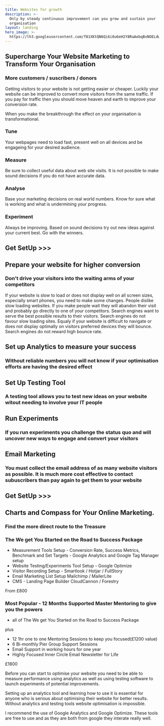 ```yaml
---
title: Websites for growth
description: >-
  Only by steady continuous improvement can you grow and sustain your
  organisation
layout: landing
hero_image: >-
  https://lh3.googleusercontent.com/f81XKtQN6Qi6i8u6eH2Y8RaAebqBxNOELdwRmq1B7LWbT4SNnGPUXtKJDP-Ktrk7ORoUCon6zpIMThfYLz0=w1200-h500-c-rj-e30#.jpg
---
```


<div class="w3-row w3-red w3-colored-background">
   <div class="w3-col l9">
    <h2>Supercharge Your Website Marketing to Transform Your Organisation</h2>
    <h3>More customers / suscribers / donors </h3>
    <p>
    Getting visitors to your website is not getting easier or cheaper. Luckily your website can be improved to convert more visitors from the same traffic. If you pay for traffic then you should move heaven and earth to improve your conversion rate.</p>
    <p>When you make the breakthrough the effect on your organisation is transformational.
    </p>
  </div>
</div>
<div class="w3-row">
   <div class="w3-col l12 strands" >
    <div class="w3-col l3"><h3>Tune</h3> Your webpages need to load fast, present well on all devices and be engageing for your desired audience.</div>
    <div class="w3-col l3"><h3>Measure</h3> Be sure to collect useful data about web site visits. It is not possible to make sound decisions if you do not have accurate data.</div>
    <div class="w3-col l3"><h3>Analyse</h3> Base your marketing decisions on real world numbers. Know for sure what is working and what is undermining your progress. </div>
    <div class="w3-col l3"><h3>Experiment</h3> Always be improving. Based on sound decisions try out new ideas against your current best. Go with the winners.</div>
  </div>
</div>
<div class="w3-row w3-red w3-colored-background">
   <div class="w3-col l12 w3-center">
        <h2 class="buttony">Get SetUp >>></h2>
  </div>
  </div>
<div class="w3-row">
   <div class="w3-col w3-right l9">
    <h2>Prepare your website for higher conversion</h2>
    <h3>Don't drive your visitors into the waiting arms of your competitors</h3>
    <p>If your website is slow to load or does not display well on all screen sizes, especially smart phones,  you need to make some changes. People dislike slow loading websites. If you make people wait they will abandon their visit and probably go directly to one of your competitors. Search engines want to serve the best possible results to their visitors. Search engines do not favour slow loading sites. Equaly if your website is difficult to navigate or does not display optimally on visitors preferred devices they will bounce. Search engines do not reward high bounce rate.</p> 
  </div>
</div>

<div class="w3-row w3-teal w3-colored-background">
   <div class="w3-col l9">
    <h2>Set up Analytics to measure your success</h2>
    <h3>Without reliable numbers you will not know if your optimisation efforts are having the desired effect</h3>
  </div>
</div>
<div class="w3-row">
   <div class="w3-col w3-right l9">
    <h2>Set Up Testing Tool</h2>
    <h3>A testing tool allows you to test new ideas on your website witout needing to involve your IT people</h3>
  </div>
</div>
<div class="w3-row w3-green w3-colored-background">
   <div class="w3-col l9">
    <h2>Run Experiments</h2>
    <h3>If you run experiments you challenge the status quo and will uncover new ways to engage and convert your visitors</h3>
  </div>
</div>
<div class="w3-row">
   <div class="w3-col w3-right l9">
    <h2>Email Marketing</h2>
    <h3>You must collect the email address of as many website visitors as possible. It is much more cost effective to contact subuscribers than pay again to get them to your website</h3>
  </div>
</div>
<div class="w3-row w3-red w3-colored-background">
   <div class="w3-col l12 w3-center">
        <h2 class="buttony">Get SetUp >>></h2>
  </div>
  </div>
<div class="w3-row w3-purple w3-colored-background">
   <div class="w3-col l9">
    <h2>Charts and Compass for Your Online Marketing.</h2>
    <h3>Find the more direct route to the Treasure</h3>
  </div>
</div>


### The We get You Started on the Road to Success Package
* Measurement Tools Setup - Conversion Rate, Success Metrics, Benchmark and Set Targets - Google Analytics and Google Tag Manager setup
* Website Testing/Experiments Tool Setup - Google Optimize
* Visitor Recording Setup - Smartlook / Hotjar / FullStory
* Email Marketing List Setup Mailchimp / MailerLite
* CMS - Landing Page Builder CloudCannon / Forestry

From £800

### Most Popular - 12 Months Supported Master Mentoring to give you the powers

* all of The We get You Started on the Road to Success Package

 plus

* 12 1hr one to one Mentoring Sessions to keep you focused(£1200 value)
* 6 Bi-monthly Pier Group Support Sessions
* Email Support in working hours for one year
* Highly Focused Inner Circle Email Newsletter for Life

£1800

Before you can start to optimise your website you need to be able to measure performance using analytics as well as using testing software to launch experiments of potential improvements.

Setting up an analytics tool and learning how to use it is essential for anyone who is serious about optimising their website for better results. Without analytics and testing tools website optimisation is impossible.

I recommend the use of Google Analytics and Google Optimize. These tools are free to use and as they are both from google they interate really well.
